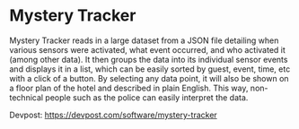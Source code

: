# Mystery Tracker
Mystery Tracker reads in a large dataset from a JSON file detailing when various sensors were activated,
what event occurred, and who activated it (among other data). It then groups the data into its individual 
sensor events and displays it in a list, which can be easily sorted by guest, event, time, etc with a click of a button. 
By selecting any data point, it will also be shown on a floor plan of the hotel and described in plain English. This way,
non-technical people such as the police can easily interpret the data.

Devpost: https://devpost.com/software/mystery-tracker
